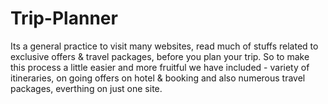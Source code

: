 # Trip-Planner

Its a general practice to visit many websites, read much of stuffs related to exclusive offers & travel packages, before you plan your trip. So to make this process a little easier and more fruitful we have included - variety of itineraries, on going offers on hotel & booking and also numerous travel packages, everthing on just one site.
